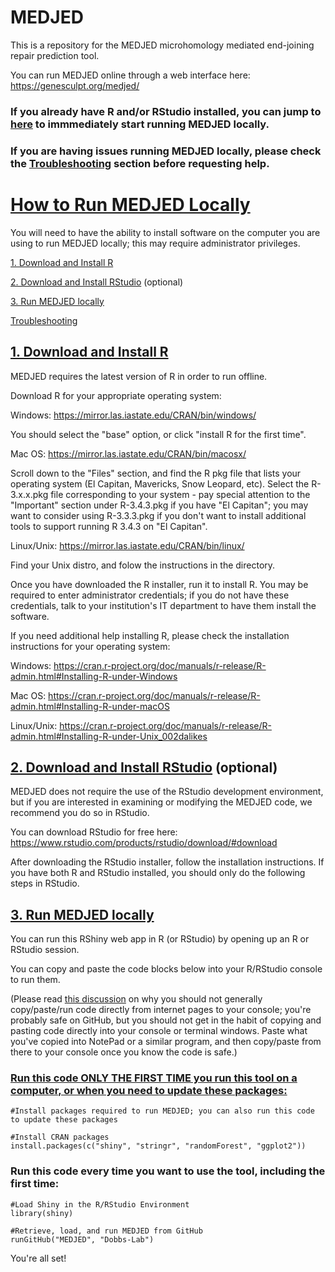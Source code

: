 # MEDJED
This is a repository for the MEDJED microhomology mediated end-joining repair prediction tool.

You can run MEDJED online through a web interface here: https://genesculpt.org/medjed/
 

### If you already have R and/or RStudio installed, you can jump to [here](https://github.com/Dobbs-Lab/MEDJED#3-run-medjed-locally) to immmediately start running MEDJED locally.

### If you are having issues running MEDJED locally, please check the [Troubleshooting](https://github.com/Dobbs-Lab/MEDJED#troubleshooting) section before requesting help.
 

# [How to Run MEDJED Locally](#run-medjed-locally)
You will need to have the ability to install software on the computer you are using to run MEDJED locally; this may require administrator privileges. 

[1. Download and Install R](https://github.com/Dobbs-Lab/MEDJED#1-download-and-install-r)

[2. Download and Install RStudio](https://github.com/Dobbs-Lab/MEDJED#2-download-and-install-rstudio-optional) (optional)

[3. Run MEDJED locally](https://github.com/Dobbs-Lab/MEDJED#3-run-medjed-locally)

[Troubleshooting](https://github.com/Dobbs-Lab/MEDJED#troubleshooting)

## [1. Download and Install R](#1-download-and-install-r)
MEDJED requires the latest version of R in order to run offline. 

Download R for your appropriate operating system:

Windows: https://mirror.las.iastate.edu/CRAN/bin/windows/

 You should select the "base" option, or click "install R for the first time".
 

Mac OS: https://mirror.las.iastate.edu/CRAN/bin/macosx/

 Scroll down to the "Files" section, and find the R pkg file that lists your operating system (El Capitan, Mavericks, Snow Leopard, etc). Select the R-3.x.x.pkg file corresponding to your system - pay special attention to the "Important" section under R-3.4.3.pkg if you have "El Capitan"; you may want to consider using R-3.3.3.pkg if you don't want to install additional tools to support running R 3.4.3 on "El Capitan".


Linux/Unix: https://mirror.las.iastate.edu/CRAN/bin/linux/

 Find your Unix distro, and folow the instructions in the directory.
 

Once you have downloaded the R installer, run it to install R. You may be required to enter administrator credentials; if you do not have these credentials, talk to your institution's IT department to have them install the software.


If you need additional help installing R, please check the installation instructions for your operating system:

Windows:    https://cran.r-project.org/doc/manuals/r-release/R-admin.html#Installing-R-under-Windows

Mac OS:     https://cran.r-project.org/doc/manuals/r-release/R-admin.html#Installing-R-under-macOS

Linux/Unix: https://cran.r-project.org/doc/manuals/r-release/R-admin.html#Installing-R-under-Unix_002dalikes



## [2. Download and Install RStudio](#2-download-and-install-rstudio-optional) (optional)
MEDJED does not require the use of the RStudio development environment, but if you are interested in examining or modifying the MEDJED code, we recommend you do so in RStudio. 

You can download RStudio for free here: https://www.rstudio.com/products/rstudio/download/#download

After downloading the RStudio installer, follow the installation instructions. If you have both R and RStudio installed, you should only do the following steps in RStudio.



## [3. Run MEDJED locally](#3-run-medjed-locally)
You can run this RShiny web app in R (or RStudio) by opening up an R or RStudio session.

You can copy and paste the code blocks below into your R/RStudio console to run them.

(Please read [this discussion](https://www.lifehacker.com.au/2016/05/be-careful-when-you-copy-and-paste-code-from-the-internet/) on why you should not generally copy/paste/run code directly from internet pages to your console; you're probably safe on GitHub, but you should not get in the habit of copying and pasting code directly into your console or terminal windows. Paste what you've copied into NotePad or a similar program, and then copy/paste from there to your console once you know the code is safe.)



### [Run this code ONLY THE FIRST TIME you run this tool on a computer, or when you need to update these packages:](#install-code)

```
#Install packages required to run MEDJED; you can also run this code to update these packages

#Install CRAN packages
install.packages(c("shiny", "stringr", "randomForest", "ggplot2"))
```

### Run this code every time you want to use the tool, including the first time:

```
#Load Shiny in the R/RStudio Environment
library(shiny)

#Retrieve, load, and run MEDJED from GitHub
runGitHub("MEDJED", "Dobbs-Lab")
```

You're all set!
